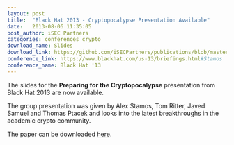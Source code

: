```yaml
---
layout: post
title:  "Black Hat 2013 - Cryptopocalypse Presentation Available"
date:   2013-08-06 11:35:05
post_author: iSEC Partners
categories: conferences crypto
download_name: Slides
download_link: https://github.com/iSECPartners/publications/blob/master/presentations/ritter_samuel_stamos_bh_2013_cryptopocalypse.pdf?raw=true
conference_link: https://www.blackhat.com/us-13/briefings.html#Stamos
conference_name: Black Hat '13
---
```



The slides for the __Preparing for the Cryptopocalypse__ presentation from Black Hat 2013 are now available.

The group presentation was given by Alex Stamos, Tom Ritter, Javed Samuel and Thomas Ptacek and looks into the latest breakthroughs in the academic crypto community.

The paper can be downloaded [here][paper-dl].


[paper-dl]: https://github.com/iSECPartners/publications/blob/master/presentations/ritter_samuel_stamos_bh_2013_cryptopocalypse.pdf?raw=true

